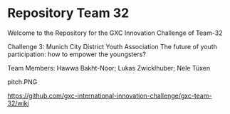 # Repository Team 32
Welcome to the Repository for the GXC Innovation Challenge of Team-32

Challenge 3: Munich City District Youth Association The future of youth participation: how to empower the youngsters?

Team Members: Hawwa Bakht-Noor; Lukas Zwicklhuber; Nele Tüxen

pitch.PNG

https://github.com/gxc-international-innovation-challenge/gxc-team-32/wiki
